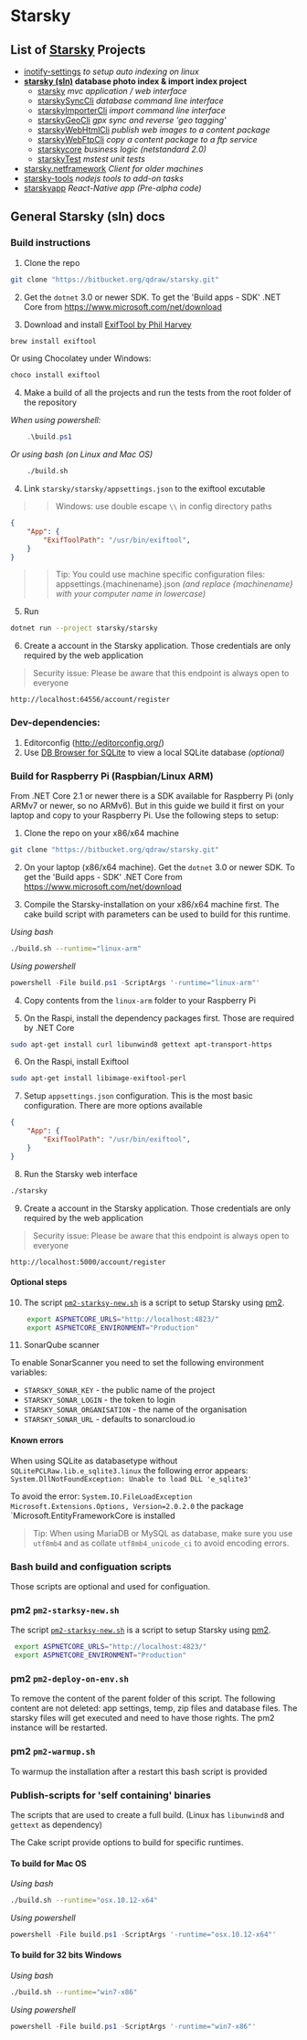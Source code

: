 # Starsky
## List of [Starsky](../readme.md) Projects
 * [inotify-settings](../inotify-settings/readme.md) _to setup auto indexing on linux_
 * __[starsky (sln)](../starsky/readme.md) database photo index & import index project__
    * [starsky](../starsky/starsky/readme.md)  _mvc application / web interface_
    * [starskySyncCli](../starsky/starskysynccli/readme.md)  _database command line interface_
    * [starskyImporterCli](../starsky/starskyimportercli/readme.md)  _import command line interface_
    * [starskyGeoCli](../starsky/starskygeocli/readme.md)  _gpx sync and reverse 'geo tagging'_
    * [starskyWebHtmlCli](../starsky/starskywebhtmlcli/readme.md)  _publish web images to a content package_
    * [starskyWebFtpCli](../starsky/starskywebftpcli/readme.md)  _copy a content package to a ftp service_
    * [starskycore](../starsky/starskycore/readme.md) _business logic (netstandard 2.0)_
    * [starskyTest](../starsky/starskytest/readme.md)  _mstest unit tests_
 * [starsky.netframework](../starsky.netframework/readme.md) _Client for older machines_
 * [starsky-tools](../starsky-tools/readme.md) _nodejs tools to add-on tasks_
 * [starskyapp](../starskyapp/readme.md) _React-Native app (Pre-alpha code)_

## General Starsky (sln) docs


### Build instructions

1.  Clone the repo

```sh
git clone "https://bitbucket.org/qdraw/starsky.git"
```

2.  Get the `dotnet` 3.0 or newer SDK. To get the 'Build apps - SDK' .NET Core from https://www.microsoft.com/net/download

3.  Download and install [ExifTool by Phil Harvey](https://www.sno.phy.queensu.ca/~phil/exiftool/)

```sh
brew install exiftool
```

Or using Chocolatey under Windows:

```cmd
choco install exiftool
```   

4. Make a build of all the projects and run the tests
from the root folder of the repository

_When using powershell:_

```powershell
    .\build.ps1
```

_Or using bash (on Linux and Mac OS)_
```sh
    ./build.sh
```

4.  Link `starsky/starsky/appsettings.json` to the exiftool excutable

>>   Windows: use double escape `\\` in config directory paths

```json
{
    "App": {
        "ExifToolPath": "/usr/bin/exiftool",
    }
}   
```

>>   Tip: You could use machine specific configuration files: appsettings.{machinename}.json _(and replace {machinename} with your computer name in lowercase)_


5.  Run

```sh
dotnet run --project starsky/starsky
```

6.  Create a account in the Starsky application. Those credentials are only required by the web application
> Security issue: Please be aware that this endpoint is always open to everyone

```
http://localhost:64556/account/register
```

### Dev-dependencies:
1.  Editorconfig (http://editorconfig.org/)
2.  Use [DB Browser for SQLite](https://sqlitebrowser.org/) to view a local SQLite database _(optional)_


### Build for Raspberry Pi (Raspbian/Linux ARM)
From .NET Core 2.1 or newer there is a SDK available for Raspberry Pi (only ARMv7 or newer, so no ARMv6).
But in this guide we build it first on your laptop and copy to your Raspberry Pi. Use the following steps to setup:

1.  Clone the repo on your x86/x64 machine

```sh
git clone "https://bitbucket.org/qdraw/starsky.git"
```

2.  On your laptop (x86/x64 machine). Get the `dotnet` 3.0 or newer SDK. To get the 'Build apps - SDK' .NET Core from https://www.microsoft.com/net/download

3.  Compile the Starsky-installation on your x86/x64 machine first. The cake build script with parameters can be used to build for this runtime.

_Using bash_
```sh
./build.sh --runtime="linux-arm"
```

_Using powershell_
```powershell
powershell -File build.ps1 -ScriptArgs '-runtime="linux-arm"'
```

4.  Copy contents from the `linux-arm` folder to your Raspberry Pi

5.  On the Raspi, install the dependency packages first. Those are required by .NET Core

```sh
sudo apt-get install curl libunwind8 gettext apt-transport-https
```

6.  On the Raspi, install Exiftool

```sh
sudo apt-get install libimage-exiftool-perl
```

7.  Setup `appsettings.json` configuration. This is the most basic configuration. There are more options available

```json
{
    "App": {
        "ExifToolPath": "/usr/bin/exiftool",
    }
}   
```

8.  Run the Starsky web interface

```sh
./starsky
```

9.  Create a account in the Starsky application. Those credentials are only required by the web application

> Security issue: Please be aware that this endpoint is always open to everyone

```
http://localhost:5000/account/register
```

#### Optional steps  
10.  The script [`pm2-starksy-new.sh`](starsky/pm2-starksy-new.sh) is a script to setup Starsky using [pm2](http://pm2.keymetrics.io/).

```sh
    export ASPNETCORE_URLS="http://localhost:4823/"
    export ASPNETCORE_ENVIRONMENT="Production"
```

11. SonarQube scanner

To enable SonarScanner you need to set the following environment variables:
- `STARSKY_SONAR_KEY` - the public name of the project
- `STARSKY_SONAR_LOGIN` - the token to login
- `STARSKY_SONAR_ORGANISATION` - the name of the organisation
- `STARSKY_SONAR_URL` - defaults to sonarcloud.io

#### Known errors
When using SQLite as databasetype without `SQLitePCLRaw.lib.e_sqlite3.linux` the following error appears:
`System.DllNotFoundException: Unable to load DLL 'e_sqlite3'`

To avoid the error: `System.IO.FileLoadException` `Microsoft.Extensions.Options, Version=2.0.2.0` the package `Microsoft.EntityFrameworkCore is installed

> Tip: When using MariaDB or MySQL as database, make sure you use `utf8mb4` and as collate `utf8mb4_unicode_ci` to avoid encoding errors.

### Bash build and configuation scripts

Those scripts are optional and used for configuation.

### pm2 `pm2-starksy-new.sh`
The script [`pm2-starksy-new.sh`](starsky/pm2-starksy-new.sh) is a script to setup Starsky using [pm2](http://pm2.keymetrics.io/).
```sh
 export ASPNETCORE_URLS="http://localhost:4823/"
 export ASPNETCORE_ENVIRONMENT="Production"
```

### pm2 `pm2-deploy-on-env.sh`

To remove the content of the parent folder of this script. The following content are not deleted: app settings, temp, zip files and database files. The starsky files will get executed and need to have those rights. The pm2 instance will be restarted.

### pm2 `pm2-warmup.sh`

To warmup the installation after a restart this bash script is provided


### Publish-scripts for 'self containing' binaries

The scripts that are used to create a full build. (Linux has `libunwind8` and `gettext` as dependency)

The Cake script provide options to build for specific runtimes.

#### To build for Mac OS

_Using bash_
```sh
./build.sh --runtime="osx.10.12-x64"
```

_Using powershell_
```powershell
powershell -File build.ps1 -ScriptArgs '-runtime="osx.10.12-x64"'
```
#### To build for 32 bits Windows

_Using bash_
```sh
./build.sh --runtime="win7-x86"
```

_Using powershell_
```powershell
powershell -File build.ps1 -ScriptArgs '-runtime="win7-x86"'
```
